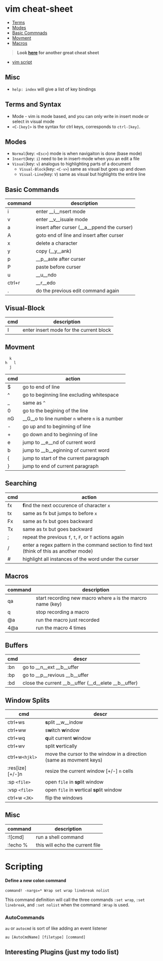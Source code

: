 # vim cheat-sheet
- [Terms](#Terms)
- [Modes](#Modes)
- [Basic Commnads](#Basic-Commands)
- [Movment](#Movment)
- [Macros](#Macros)

> **Look [here](https://vim.rtorr.com/) for another great cheat sheet**
- [vim script](https://devhints.io/vimscript)


## Misc
- `help: index` will give a list of key bindings

## Terms and Syntax
* Mode - vim is mode based, and you can only write in insert mode or select in visual mode
* `<C-[key]>` is the syntax for ctrl keys, corresponds to `ctrl-[key]`.

## Modes
- `Normal`(key: `<Esc>`) mode is when navigaiton is done (base mode)
- `Insert`(key: `i`)     need to be in insert-mode when you an edit a file
- `Visual`(key: `v`)     analogus to highlighting parts of a document
    - `Visual-Block`(key: `<C-v>`) same as visual but goes up and down
    - `Visual-Line`(key: `V`) same as visual but highlights the entire line

## Basic Commands
| command | description                                 |
| ------- | -----------                                 |
| i       | enter __i__nsert mode                       |
| v       | enter __v__isuale mode                      |
| a       | insert after curser (__a__ppend the curser) |
| A       | goto end of line and insert after curser    |
| x       | delete a character                          |
| y       | copy (__y__ank)                             |
| p       | __p__aste after curser                      |
| P       | paste before curser                         |
| u       | __u__ndo                                    |
| ctrl+r  | __r__edo                                    |
| .       | do the previous edit command again          |

## Visual-Block
| cmd | description                             |
| --- | -----------                             |
| I   | enter insert mode for the current block |

## Movment
```
  k
h   l
  j
```
| cmd | action                                          |
| --- | ------                                          |
| $   | go to end of line                               |
| ^   | go to beginning line excluding whitespace       |
| _   | same as `^`                                     |
| 0   | go to the begining of the line                  |
| nG  | __G__o to line number `n` where `n` is a number |
| -   | go up and to beginning of line                  |
| +   | go down and to beginning of line                |
| e   | jump to __e__nd of current word                 |
| b   | jump to __b__eginning of current word           |
| {   | jump to start of the current paragraph          |
| }   | jump to end of current paragraph                |

## Searching
| cmd | action                                                                                    |
| --- | ------                                                                                    |
| fx  | **f**ind the next occurence of character `x`                                              |
| tx  | same as fx but jumps to before `x`                                                        |
| Fx  | same as fx but goes backward                                                              |
| Tx  | same as tx but goes backward                                                              |
| ;   | repeat the previous `f`, `t`, `F`, or `T` actions again                                   |
| /   | enter a regex pattern in the command section to find text (think of this as another mode) |
| #   | highlight all instances of the word under the curser                                      |

## Macros
| command | description                                                  |
| ------- | -----------                                                  |
| qa      | start recording new macro where `a` is the marcro name (key) |
| q       | stop recording a macro                                       |
| @a      | run the macro just recorded                                  |
| 4@a     | run the macro 4 times                                        |

## Buffers
| cmd | descr                                                |
| --- | -----                                                |
| :bn | go to __n__ext __b__uffer                            |
| :bp | go to __p__revious __b__uffer                        |
| :bd | close the current __b__uffer (__d__elete __b__uffer) |

## Window Splits
| cmd              | descr                                                               |
| ---              | -----                                                               |
| ctrl+ws          | **s**plit __w__indow                                                |
| ctrl+ww          | s**w**itch **w**indow                                               |
| ctrl+wq          | **q**uit current **w**indow                                         |
| ctrl+wv          | split **v**ertically                                                |
| ctrl+w`<hjkl>`   | move the cursor to the window in a direction (same as movment keys) |
| :res[ize] [+/-]n | resize the current window [+/-] `n` cells                           |
| :sp `<file>`     | open `file` in **sp**lit window                                     |
| :vsp `<file>`    | open `file` in **v**ertical **sp**lit window                        |
| ctrl+w `<JK>`    | flip the windows                                                    |

## Misc
| command  | description                     |
| -------  | -----------                     |
| :![cmd]  | run a shell command             |
| :!echo % | this will echo the current file |

# Scripting
#### Define a new colon command
```vimscript
command! -nargs=* Wrap set wrap linebreak nolist
```
This command definition will call the three commands `:set wrap`, `:set linebreak`, and `:set nolist` when the command `:Wrap` is used.

### AutoCommands
`au` or `autocmd` is sort of like adding an event listener

```vim
au [AutoCmdName] [filetype] [command]
```

## Interesting Plugins (just my todo list)
